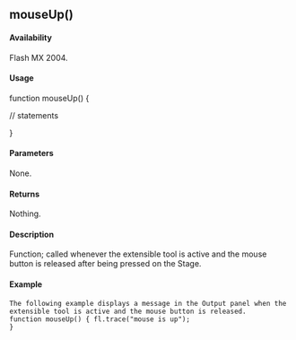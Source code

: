 ## mouseUp()

#### Availability

Flash MX 2004.

#### Usage

function mouseUp() {
>
// statements
>
}

#### Parameters

None.

#### Returns

Nothing.

#### Description

Function; called whenever the extensible tool is active and the mouse button is released after being pressed on the Stage.

#### Example

```
The following example displays a message in the Output panel when the extensible tool is active and the mouse button is released.
function mouseUp() { fl.trace("mouse is up");
}

```